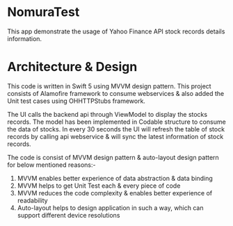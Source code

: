 # NomuraTest
This app demonstrate the usage of Yahoo Finance API stock records details information.

# Architecture & Design

This code is written in Swift 5 using MVVM design pattern. This project consists of Alamofire framework to consume webservices & also added the Unit test cases using OHHTTPStubs framework.

The UI calls the backend api through ViewModel to display the stocks records. The model has been implemented in Codable structure to consume the data of stocks. In every 30 seconds the UI will refresh the table of stock records by calling api webservice & will sync the latest information of stock records.

The code is consist of MVVM design pattern & auto-layout design pattern for below mentioned reasons:-

1. MVVM enables better experience of data abstraction & data binding
2. MVVM helps to get Unit Test each & every piece of code
3. MVVM reduces the code complexity & enables better experience of readability 
4. Auto-layout helps to design application in such a way, which can support different device resolutions


